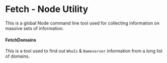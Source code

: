 # Fetch - Node Utility

This is a global Node command line tool used for collecting information on massive sets of information.


#### FetchDomains

This is a tool used to find out `WhoIs` & `Nameserver` information from a long list of domains.
